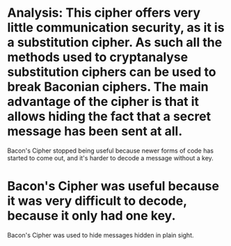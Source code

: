 # Analysis: This cipher offers very little communication security, as it is a substitution cipher. As such all the methods used to cryptanalyse substitution ciphers can be used to break Baconian ciphers. The main advantage of the cipher is that it allows hiding the fact that a secret message has been sent at all.
Bacon's Cipher stopped being useful because newer forms of code has started to come out, and it's harder to decode a message without a key.
# Bacon's Cipher was useful because it was very difficult to decode, because it only had one key.
Bacon's Cipher was used to hide messages hidden in plain sight.
